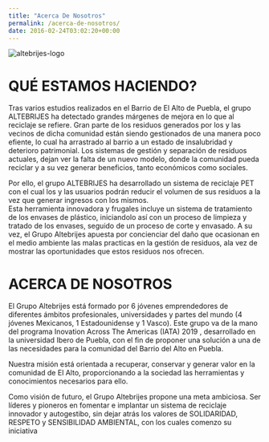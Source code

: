 ```yaml
---
title: "Acerca De Nosotros"
permalink: /acerca-de-nosotros/
date: 2016-02-24T03:02:20+00:00
---
```


<img src="/assets/images/altebrijes-logo copy-500px.png" alt="altebrijes-logo">

<h1>QUÉ ESTAMOS HACIENDO?</h1>

Tras varios estudios realizados en el Barrio de El Alto de Puebla, el grupo ALTEBRIJES ha detectado grandes márgenes de mejora en lo que al reciclaje se refiere. Gran parte de los residuos generados por los y las vecinos de dicha comunidad están siendo gestionados de una manera poco efiente, lo cual ha arrastrado al barrio a un estado de insalubridad y deterioro patrimonial.
Los sistemas de gestión y separación de residuos actuales, dejan ver la falta de un nuevo modelo, donde la comunidad pueda reciclar y a su vez generar beneficios, tanto económicos como sociales. 


Por ello, el grupo ALTEBRIJES ha desarrollado un sistema de reciclaje PET con el cual los y las usuarios podrán reducir el volumen de  sus residuos a la vez que generar ingresos con los mismos.  
Esta herramienta innovadora y frugales incluye un sistema de tratamiento de los envases de plástico, iniciandolo así con un proceso de limpieza y tratado de los envases, seguido de un  proceso de corte y envasado. 
A su vez, el Grupo Altebrijes apuesta por concienciar del daño que ocasionan en el medio ambiente las malas practicas en la gestión de residuos, ala vez de mostrar las oportunidades que estos residuos nos ofrecen. 


<h1>ACERCA DE NOSOTROS</h1>

El Grupo Altebrijes está formado por 6 jóvenes emprendedores de diferentes ámbitos profesionales, universidades y partes del mundo (4 jóvenes Mexicanos, 1 Estadounidense y 1 Vasco). Este grupo va de la mano del programa Inovation Across The Americas (IATA) 2019 , desarrollado en la universidad Ibero de Puebla, con el fin de proponer una solución a una de las necesidades para la comunidad del Barrio del Alto en Puebla. 

Nuestra misión está orientada a recuperar, conservar y generar valor en la comunidad de El Alto, proporcionando a la sociedad las herramientas y conocimientos necesarios para ello. 

Como visión de futuro, el Grupo Altebrijes propone una meta ambiciosa. Ser líderes y pioneros en fomentar e implantar un sistema de reciclaje innovador y autogestibo, sin dejar atrás los valores de SOLIDARIDAD, RESPETO y SENSIBILIDAD AMBIENTAL, con los cuales comenzo su iniciativa

